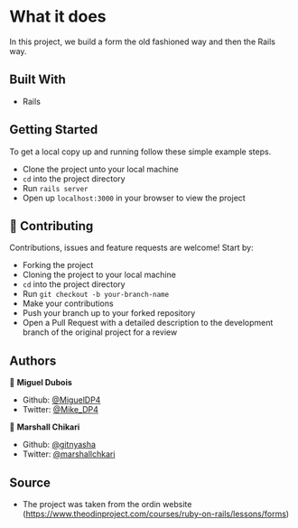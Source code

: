 # What it does
In this project, we build a form the old fashioned way and then the Rails way.

## Built With
- Rails

## Getting Started

To get a local copy up and running follow these simple example steps.
- Clone the project unto your local machine
- `cd` into the project directory
- Run `rails server`
- Open up `localhost:3000` in your browser to view the project

## 🤝 Contributing

Contributions, issues and feature requests are welcome! Start by:
* Forking the project
* Cloning the project to your local machine
* `cd` into the project directory
* Run `git checkout -b your-branch-name`
* Make your contributions
* Push your branch up to your forked repository
* Open a Pull Request with a detailed description to the development branch of the original project for a review

## Authors

👤 **Miguel Dubois**

- Github: [@MiguelDP4](https://github.com/MiguelDP4)
- Twitter: [@Mike_DP4](https://twitter.com/Mike_DP4)

👤 **Marshall Chikari**

- Github: [@gitnyasha](https://github.com/gitnyasha)
- Twitter: [@marshallchkari](https://twitter.com/marshallchkari) 

## Source

- The project was taken from the ordin website (https://www.theodinproject.com/courses/ruby-on-rails/lessons/forms)